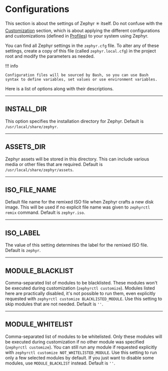 # Configurations

This section is about the settings of Zephyr :eight_spoked_asterisk: itself.
Do not confuse with the [Customization](../customize.md) section, which is about applying the different configurations and customizations (defined in [Profiles](../profiles.md)) to your system using Zephyr.

You can find all Zephyr settings in the `zephyr.cfg` file.
To alter any of these settings, create a copy of this file (called `zephyr.local.cfg`) in the project root and modify the parameters as needed.

!!! info

    Configuration files will be sourced by Bash, so you can use Bash syntax to define variables, set values or use environment variables.

Here is a list of options along with their descriptions.

---

## INSTALL_DIR

This option specifies the installation directory for Zephyr. Default is `/usr/local/share/zephyr`.

---

## ASSETS_DIR

Zephyr assets will be stored in this directory.
This can include various media or other files that are required. Default is `/usr/local/share/zephyr/assets`.

---

## ISO_FILE_NAME

Default file name for the remixed ISO file when Zephyr crafts a new disk image.
This will be used if no explicit file name was given to `zephyrctl remix` command. Default is `zephyr.iso`.

---

## ISO_LABEL

The value of this setting determines the label for the remixed ISO file. Default is `zephyr`.

---

## MODULE_BLACKLIST

Comma-separated list of modules to be blacklisted. These modules won't be executed during customization (`zephyrctl customize`).
Modules listed here are practically disabled, it's not possible to run them, even explicitly requested with `zephyrctl customize BLACKLISTED_MODULE`.
Use this setting to skip modules that are not needed.
Default is `''`.

---

## MODULE_WHITELIST

Comma-separated list of modules to be whitelisted. Only these modules will be executed during customization if no other module was specified (`zephyrctl customize`).
You can still run any module if requested explicitly with `zephyrctl customize NOT_WHITELISTED_MODULE`.
Use this setting to run only a few selected modules by default. If you just want to disable some modules, use `MODULE_BLACKLIST` instead.
Default is `''`.
